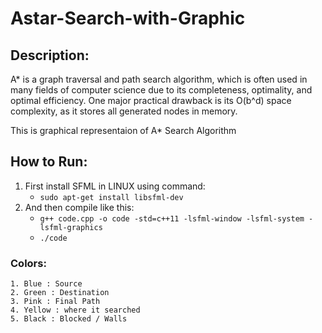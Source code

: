 # Astar-Search-with-Graphic

## Description:
   A* is a graph traversal and path search algorithm, which is often used in many fields of computer science due to its completeness, optimality, and optimal efficiency. One major practical drawback is its O(b^d) space complexity, as it stores all generated nodes in memory.
   
   This is graphical representaion of A* Search Algorithm

## How to Run:
1. First install SFML in LINUX using command: 
   * `sudo apt-get install libsfml-dev`
2. And then compile like this: 
   * `g++ code.cpp -o code -std=c++11 -lsfml-window -lsfml-system -lsfml-graphics`
   * `./code`

### Colors:
	1. Blue : Source
	2. Green : Destination
	3. Pink : Final Path
	4. Yellow : where it searched 
	5. Black : Blocked / Walls
